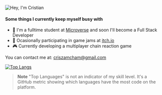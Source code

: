 ![Hey, I'm Cristian](https://i.imgur.com/DUow6wJ.png)

#### Some things I currently keep myself busy with
* 🎒 I'm a fulltime student at [Microverse](https://www.microverse.org/) and soon I'll become a Full Stack Developer
* 🍯 Ocasionally participating in game jams at [itch.io](https://zamcham.itch.io/)
* 🎮 Currently developing a multiplayer chain reaction game

You can contact me at: criszamcham@gmail.com

[![Top Langs](https://github-readme-stats.vercel.app/api/top-langs/?username=zamcham&layout=compact&langs_count=8)](https://github.com/anuraghazra/github-readme-stats)
> **Note**
> "Top Languages" is not an indicator of my skill level. It's a GitHub metric showing which languages have the most code on the platform.
